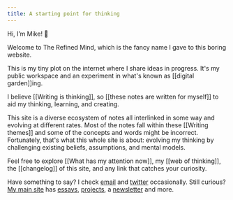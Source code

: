 ```yaml
---
title: A starting point for thinking
---
```

Hi, I’m Mike! 👋

Welcome to The Refined Mind, which is the fancy name I gave to this boring website.

This is my tiny plot on the internet where I share ideas in progress. It's my public workspace and an experiment in what's known as [[digital garden]]ing.

I believe [[Writing is thinking]], so [[these notes are written for myself]] to aid my thinking, learning, and creating.

This site is a diverse ecosystem of notes all interlinked in some way and evolving at different rates. Most of the notes fall within these [[Writing themes]] and some of the concepts and words might be incorrect. Fortunately, that's what this whole site is about: evolving my thinking by challenging existing beliefs, assumptions, and mental models.

Feel free to explore [[What has my attention now]], my [[web of thinking]], the [[changelog]] of this site, and any link that catches your curiosity.

Have something to say? I check [email](mailto:yo@miketannenbaum.com) and [twitter](https://twitter.com/theroyaltbomb) occasionally. Still curious? [My main site](https://miketannenbaum.com) has [essays](https://miketannenbaum.com/writings), [projects](https://miketannenbaum.com/projects), a [newsletter](https://miketannenbaum.com/signup) and more.
